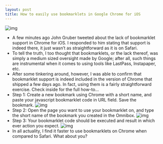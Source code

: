 ```yaml
---
layout: post
title: How to easily use bookmarklets in Google Chrome for iOS
---
```

![img](http://media.idownloadblog.com/wp-content/uploads/2012/06/Chrome-Bookmarklets-04.jpg)
* A few minutes ago John Gruber tweeted about the lack of bookmarklet support in Chrome for iOS. I responded to him stating that support is indeed there, it just wasn’t as straightforward as it is on Safari.
* To tell the truth, I too thought that bookmarklets, or the lack thereof, was simply a medium sized oversight made by Google; after all, such things are instrumental when it comes to using tools like LastPass, Instapaper, etc.
* After some tinkering around, however, I was able to confirm that bookmarklet support is indeed included in the version of Chrome that shipped a few days ago. In fact, using them is a fairly straightforward exercise. Check inside for the full how-to…
* Step 1: Create a new bookmark using Chrome with a short name, and paste your javascript bookmarklet code in URL field. Save the bookmark.
![img](http://media.idownloadblog.com/wp-content/uploads/2012/06/Chrome-Bookmarklet-01.jpg)
* Step 2: Open the page you want to use your bookmarklet on, and type the short name of the bookmark you created in the Omnibox.
![img](http://media.idownloadblog.com/wp-content/uploads/2012/06/Chrome-Bookmarklet-02.jpg)
* Step 3: Your bookmarklet code should be executed and result in which ever action you expect.
![img](http://media.idownloadblog.com/wp-content/uploads/2012/06/Chrome-Bookmarklet-03.jpg)
* In all actuality, I find it faster to use bookmarklets on Chrome when compared to Safari. What about you?

